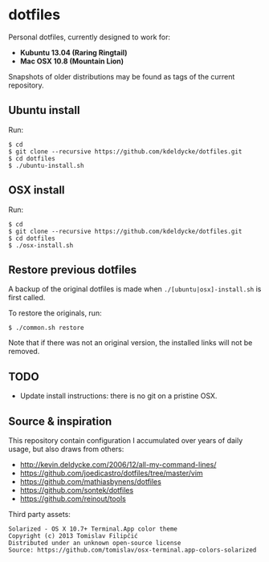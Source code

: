 dotfiles
========

Personal dotfiles, currently designed to work for:

  * **Kubuntu 13.04 (Raring Ringtail)**
  * **Mac OSX 10.8 (Mountain Lion)**

Snapshots of older distributions may be found as tags of the current repository.


Ubuntu install
--------------

Run:

    $ cd
    $ git clone --recursive https://github.com/kdeldycke/dotfiles.git
    $ cd dotfiles
    $ ./ubuntu-install.sh


OSX install
-----------

Run:

    $ cd
    $ git clone --recursive https://github.com/kdeldycke/dotfiles.git
    $ cd dotfiles
    $ ./osx-install.sh


Restore previous dotfiles
-------------------------

A backup of the original dotfiles is made when `./[ubuntu|osx]-install.sh` is first called.

To restore the originals, run:

    $ ./common.sh restore

Note that if there was not an original version, the installed links will not be removed.


TODO
----

  * Update install instructions: there is no git on a pristine OSX.


Source & inspiration
--------------------

This repository contain configuration I accumulated over years of daily usage,
but also draws from others:

  * http://kevin.deldycke.com/2006/12/all-my-command-lines/
  * https://github.com/joedicastro/dotfiles/tree/master/vim
  * https://github.com/mathiasbynens/dotfiles
  * https://github.com/sontek/dotfiles
  * https://github.com/reinout/tools

Third party assets:

    Solarized - OS X 10.7+ Terminal.App color theme
    Copyright (c) 2013 Tomislav Filipčić
    Distributed under an unknown open-source license
    Source: https://github.com/tomislav/osx-terminal.app-colors-solarized
